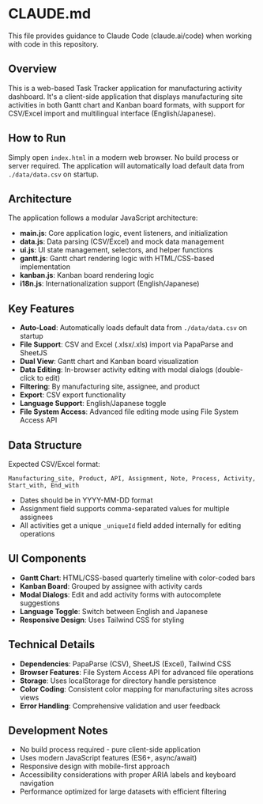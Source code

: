 # CLAUDE.md

This file provides guidance to Claude Code (claude.ai/code) when working with code in this repository.

## Overview

This is a web-based Task Tracker application for manufacturing activity dashboard. It's a client-side application that displays manufacturing site activities in both Gantt chart and Kanban board formats, with support for CSV/Excel import and multilingual interface (English/Japanese).

## How to Run

Simply open `index.html` in a modern web browser. No build process or server required. The application will automatically load default data from `./data/data.csv` on startup.

## Architecture

The application follows a modular JavaScript architecture:

- **main.js**: Core application logic, event listeners, and initialization
- **data.js**: Data parsing (CSV/Excel) and mock data management
- **ui.js**: UI state management, selectors, and helper functions
- **gantt.js**: Gantt chart rendering logic with HTML/CSS-based implementation
- **kanban.js**: Kanban board rendering logic
- **i18n.js**: Internationalization support (English/Japanese)

## Key Features

- **Auto-Load**: Automatically loads default data from `./data/data.csv` on startup
- **File Support**: CSV and Excel (.xlsx/.xls) import via PapaParse and SheetJS
- **Dual View**: Gantt chart and Kanban board visualization
- **Data Editing**: In-browser activity editing with modal dialogs (double-click to edit)
- **Filtering**: By manufacturing site, assignee, and product
- **Export**: CSV export functionality
- **Language Support**: English/Japanese toggle
- **File System Access**: Advanced file editing mode using File System Access API

## Data Structure

Expected CSV/Excel format:
```
Manufacturing_site, Product, API, Assignment, Note, Process, Activity, Start_with, End_with
```

- Dates should be in YYYY-MM-DD format
- Assignment field supports comma-separated values for multiple assignees
- All activities get a unique `_uniqueId` field added internally for editing operations

## UI Components

- **Gantt Chart**: HTML/CSS-based quarterly timeline with color-coded bars
- **Kanban Board**: Grouped by assignee with activity cards
- **Modal Dialogs**: Edit and add activity forms with autocomplete suggestions
- **Language Toggle**: Switch between English and Japanese
- **Responsive Design**: Uses Tailwind CSS for styling

## Technical Details

- **Dependencies**: PapaParse (CSV), SheetJS (Excel), Tailwind CSS
- **Browser Features**: File System Access API for advanced file operations
- **Storage**: Uses localStorage for directory handle persistence
- **Color Coding**: Consistent color mapping for manufacturing sites across views
- **Error Handling**: Comprehensive validation and user feedback

## Development Notes

- No build process required - pure client-side application
- Uses modern JavaScript features (ES6+, async/await)
- Responsive design with mobile-first approach
- Accessibility considerations with proper ARIA labels and keyboard navigation
- Performance optimized for large datasets with efficient filtering